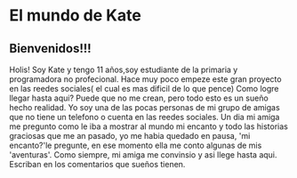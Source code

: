 <!DOCTYPE html>
<html>
<head>
   
</head>
<body>
  <h1>El mundo de Kate</h1>
  <h2>Bienvenidos!!!</h2>
  <p>Holis! Soy Kate y tengo 11 años,soy estudiante de la primaria  y programadora no profecional. Hace muy poco empeze este gran proyecto en las reedes sociales( el cual es mas dificil de lo que pence)
     Como logre llegar hasta aqui? Puede que no me crean, pero todo esto es un sueño hecho realidad. Yo soy una de las pocas personas de mi grupo de amigas que no tiene un telefono o cuenta en las reedes sociales. Un dia mi amiga me pregunto como le iba a mostrar al mundo mi encanto y todo las historias graciosas que me an pasado, yo me habia quedado en pausa, 'mi encanto?'le pregunte, en ese momento ella me conto algunas de mis 'aventuras'. Como siempre, mi amiga me convinsio y asi llege hasta aqui. Escriban en los comentarios que sueños tienen.</p>
    
    
</body>
</html>

